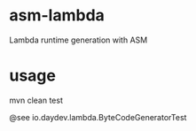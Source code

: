 # asm-lambda
Lambda runtime generation with ASM

# usage

mvn clean test

@see io.daydev.lambda.ByteCodeGeneratorTest

